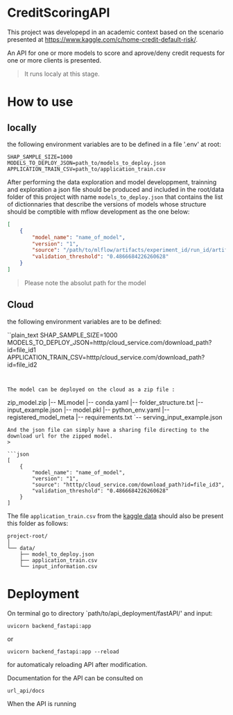 # CreditScoringAPI

This project was developepd in an academic context based on the scenario presented at https://www.kaggle.com/c/home-credit-default-risk/.

An API for one or more models to score and aprove/deny credit requests for one or more clients is presented.

> It runs localy at this stage.

# How to use


## locally 
the following environment variables are to be defined in a file '.env' at root:

```plain_text
SHAP_SAMPLE_SIZE=1000
MODELS_TO_DEPLOY_JSON=path_to/models_to_deploy.json
APPLICATION_TRAIN_CSV=path_to/application_train.csv
```

After performing the data exploration and model developpment, trainning and exploration a json file should be produced and included in the root/data folder of this project with name `models_to_deploy.json` that contains the list of dictionnaries that describe the versions of models whose structure should be comptible with mflow development as the one below:

```json
[
    {
        "model_name": "name_of_model",
        "version": "1",
        "source": "/path/to/mlflow/artifacts/experiment_id/run_id/artifacts/lightgbm",
        "validation_threshold": "0.4866684226260628"
    }
]
```
> Please note the absolut path for the model 


## Cloud


the following environment variables are to be defined:

``plain_text
SHAP_SAMPLE_SIZE=1000
MODELS_TO_DEPLOY_JSON=htttp/cloud_service.com/download_path?id=file_id1
APPLICATION_TRAIN_CSV=htttp/cloud_service.com/download_path?id=file_id2
```


The model can be deployed on the cloud as a zip file :
```
zip_model.zip
|-- MLmodel
|-- conda.yaml
|-- folder_structure.txt
|-- input_example.json
|-- model.pkl
|-- python_env.yaml
|-- registered_model_meta
|-- requirements.txt
`-- serving_input_example.json
```
And the json file can simply have a sharing file directing to the download url for the zipped model.
>

```json
[
    {
        "model_name": "name_of_model",
        "version": "1",
        "source": "htttp/cloud_service.com/download_path?id=file_id3",
        "validation_threshold": "0.4866684226260628"
    }
]
```


The file `application_train.csv` from the [kaggle data](https://www.kaggle.com/c/home-credit-default-risk/data) should also be present this folder as follows:

```
project-root/
│
└── data/
    ├── model_to_deploy.json
    ├── application_train.csv
    └── input_information.csv
```
# Deployment

On terminal go to directory `path/to/api_deployment/fastAPI/' and input:

```
uvicorn backend_fastapi:app
```
or 

```
uvicorn backend_fastapi:app --reload
```
for automaticaly reloading API after modification.


Documentation for the API can be consulted on
```url
url_api/docs
```
When the API is running

